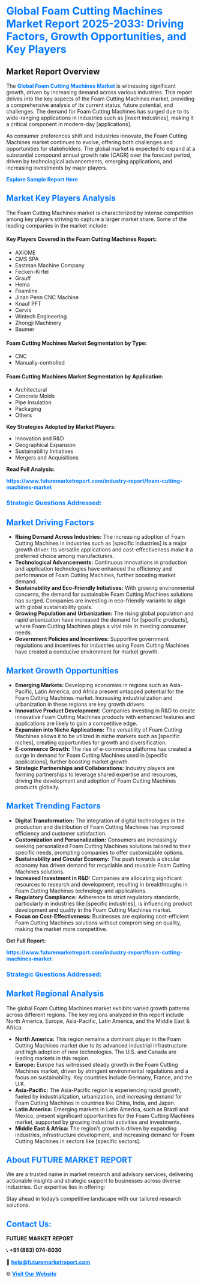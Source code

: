 <h1 style="color: #007BFF;">Global Foam Cutting Machines Market Report 2025-2033: Driving Factors, Growth Opportunities, and Key Players</h1>

<section id="overview">
<h2>Market Report Overview</h2>
<p>The <a href="https://www.futuremarketreport.com/industry-report/foam-cutting-machines-market" style="color: #007BFF; text-decoration: none;"><strong>Global Foam Cutting Machines Market</strong></a> is witnessing significant growth, driven by increasing demand across various industries. This report delves into the key aspects of the Foam Cutting Machines market, providing a comprehensive analysis of its current status, future potential, and challenges. The demand for Foam Cutting Machines has surged due to its wide-ranging applications in industries such as [insert industries], making it a critical component in modern-day [applications].</p>
<p>As consumer preferences shift and industries innovate, the Foam Cutting Machines market continues to evolve, offering both challenges and opportunities for stakeholders. The global market is expected to expand at a substantial compound annual growth rate (CAGR) over the forecast period, driven by technological advancements, emerging applications, and increasing investments by major players.</p>
</section>

<section id="overview">
<p><a href="https://www.futuremarketreport.com/request-sample/reportId=59258" style="color: #007BFF; text-decoration: none;"><strong>Explore Sample Report Here</strong></a></p>
</section>

<section id="key-players">
<h2 style="color: #007BFF;">Market Key Players Analysis</h2>
<p>The Foam Cutting Machines market is characterized by intense competition among key players striving to capture a larger market share. Some of the leading companies in the market include:</p>
<h4>Key Players Covered in the Foam Cutting Machines Report:</h4>
<ul><li>AXIOME</li><li>CMS SPA</li><li>Eastman Machine Company</li><li>Fecken-Kirfel</li><li>Grauff</li><li>Hema</li><li>Foamlinx</li><li>Jinan Penn CNC Machine</li><li>Knauf PFT</li><li>Cervis</li><li>Wintech Engineering</li><li>Zhongji Machinery</li><li>Baumer</li></ul>
<h4>Foam Cutting Machines Market Segmentation by Type:</h4>
<ul><li>CNC</li><li>Manually-controlled</li></ul>

<h4>Foam Cutting Machines Market Segmentation by Application:</h4>
<ul><li>Architectural</li><li>Concrete Molds</li><li>Pipe Insulation</li><li>Packaging</li><li>Others</li></ul>
<p><strong>Key Strategies Adopted by Market Players:</strong></p>
<ul>
<li>Innovation and R&D</li>
<li>Geographical Expansion</li>
<li>Sustainability Initiatives</li>
<li>Mergers and Acquisitions</li>
</ul>
</section>

<section>
<p><strong>Read Full Analysis: </strong></p><a href="https://www.futuremarketreport.com/industry-report/foam-cutting-machines-market" style="color: #007BFF; text-decoration: none;"><strong>https://www.futuremarketreport.com/industry-report/foam-cutting-machines-market</strong></a>
<h3 style="color: #007BFF;">Strategic Questions Addressed:</h3>
</section>

<section id="driving-factors">
<h2 style="color: #007BFF;">Market Driving Factors</h2>
<ul>
<li><strong>Rising Demand Across Industries:</strong> The increasing adoption of Foam Cutting Machines in industries such as [specific industries] is a major growth driver. Its versatile applications and cost-effectiveness make it a preferred choice among manufacturers.</li>
<li><strong>Technological Advancements:</strong> Continuous innovations in production and application technologies have enhanced the efficiency and performance of Foam Cutting Machines, further boosting market demand.</li>
<li><strong>Sustainability and Eco-Friendly Initiatives:</strong> With growing environmental concerns, the demand for sustainable Foam Cutting Machines solutions has surged. Companies are investing in eco-friendly variants to align with global sustainability goals.</li>
<li><strong>Growing Population and Urbanization:</strong> The rising global population and rapid urbanization have increased the demand for [specific products], where Foam Cutting Machines plays a vital role in meeting consumer needs.</li>
<li><strong>Government Policies and Incentives:</strong> Supportive government regulations and incentives for industries using Foam Cutting Machines have created a conducive environment for market growth.</li>
</ul>
</section>

<section id="growth-opportunities">
<h2 style="color: #007BFF;">Market Growth Opportunities</h2>
<ul>
<li><strong>Emerging Markets:</strong> Developing economies in regions such as Asia-Pacific, Latin America, and Africa present untapped potential for the Foam Cutting Machines market. Increasing industrialization and urbanization in these regions are key growth drivers.</li>
<li><strong>Innovative Product Development:</strong> Companies investing in R&D to create innovative Foam Cutting Machines products with enhanced features and applications are likely to gain a competitive edge.</li>
<li><strong>Expansion into Niche Applications:</strong> The versatility of Foam Cutting Machines allows it to be utilized in niche markets such as [specific niches], creating opportunities for growth and diversification.</li>
<li><strong>E-commerce Growth:</strong> The rise of e-commerce platforms has created a surge in demand for Foam Cutting Machines used in [specific applications], further boosting market growth.</li>
<li><strong>Strategic Partnerships and Collaborations:</strong> Industry players are forming partnerships to leverage shared expertise and resources, driving the development and adoption of Foam Cutting Machines products globally.</li>
</ul>
</section>

<section id="trending-factors">
<h2 style="color: #007BFF;">Market Trending Factors</h2>
<ul>
<li><strong>Digital Transformation:</strong> The integration of digital technologies in the production and distribution of Foam Cutting Machines has improved efficiency and customer satisfaction.</li>
<li><strong>Customization and Personalization:</strong> Consumers are increasingly seeking personalized Foam Cutting Machines solutions tailored to their specific needs, prompting companies to offer customizable options.</li>
<li><strong>Sustainability and Circular Economy:</strong> The push towards a circular economy has driven demand for recyclable and reusable Foam Cutting Machines solutions.</li>
<li><strong>Increased Investment in R&D:</strong> Companies are allocating significant resources to research and development, resulting in breakthroughs in Foam Cutting Machines technology and applications.</li>
<li><strong>Regulatory Compliance:</strong> Adherence to strict regulatory standards, particularly in industries like [specific industries], is influencing product development and quality in the Foam Cutting Machines market.</li>
<li><strong>Focus on Cost-Effectiveness:</strong> Businesses are exploring cost-efficient Foam Cutting Machines solutions without compromising on quality, making the market more competitive.</li>
</ul>
</section>

<section>
<p><strong>Get Full Report: </strong></p><a href="https://www.futuremarketreport.com/industry-report/foam-cutting-machines-market" style="color: #007BFF; text-decoration: none;"><strong>https://www.futuremarketreport.com/industry-report/foam-cutting-machines-market</strong></a>
<h3 style="color: #007BFF;">Strategic Questions Addressed:</h3>
</section>


<section id="regional-analysis">
<h2 style="color: #007BFF;">Market Regional Analysis</h2>
<p>The global Foam Cutting Machines market exhibits varied growth patterns across different regions. The key regions analyzed in this report include North America, Europe, Asia-Pacific, Latin America, and the Middle East & Africa:</p>
<ul>
<li><strong>North America:</strong> This region remains a dominant player in the Foam Cutting Machines market due to its advanced industrial infrastructure and high adoption of new technologies. The U.S. and Canada are leading markets in this region.</li>
<li><strong>Europe:</strong> Europe has witnessed steady growth in the Foam Cutting Machines market, driven by stringent environmental regulations and a focus on sustainability. Key countries include Germany, France, and the U.K.</li>
<li><strong>Asia-Pacific:</strong> The Asia-Pacific region is experiencing rapid growth, fueled by industrialization, urbanization, and increasing demand for Foam Cutting Machines in countries like China, India, and Japan.</li>
<li><strong>Latin America:</strong> Emerging markets in Latin America, such as Brazil and Mexico, present significant opportunities for the Foam Cutting Machines market, supported by growing industrial activities and investments.</li>
<li><strong>Middle East & Africa:</strong> The region’s growth is driven by expanding industries, infrastructure development, and increasing demand for Foam Cutting Machines in sectors like [specific sectors].</li>
</ul>
</section>

<footer>
<h2 style="color: #007BFF;">About FUTURE MARKET REPORT</h2>
<p>We are a trusted name in market research and advisory services, delivering actionable insights and strategic support to businesses across diverse industries. Our expertise lies in offering:</p>

<p>Stay ahead in today’s competitive landscape with our tailored research solutions.</p>

<h2 style="color: #007BFF;">Contact Us:</h2>
<p><strong>FUTURE MARKET REPORT</strong></p>
<p>📞 <strong>+91 (883) 074-8030</strong></p>
<p>📧 <strong><a href="mailto:help@futuremarketreport.com" style="color: #007BFF;">help@futuremarketreport.com</a></strong></p>
<p>🌐 <strong><a href="https://www.futuremarketreport.com/" style="color: #007BFF;">Visit Our Website</a></strong></p>
</footer>